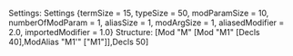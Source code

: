 Settings:
Settings {termSize = 15, typeSize = 50, modParamSize = 10, numberOfModParam = 1, aliasSize = 1, modArgSize = 1, aliasedModifier = 2.0, importedModifier = 1.0}
Structure:
[Mod "M" [Mod "M1" [Decls 40],ModAlias "M1'" ["M1"]],Decls 50]
